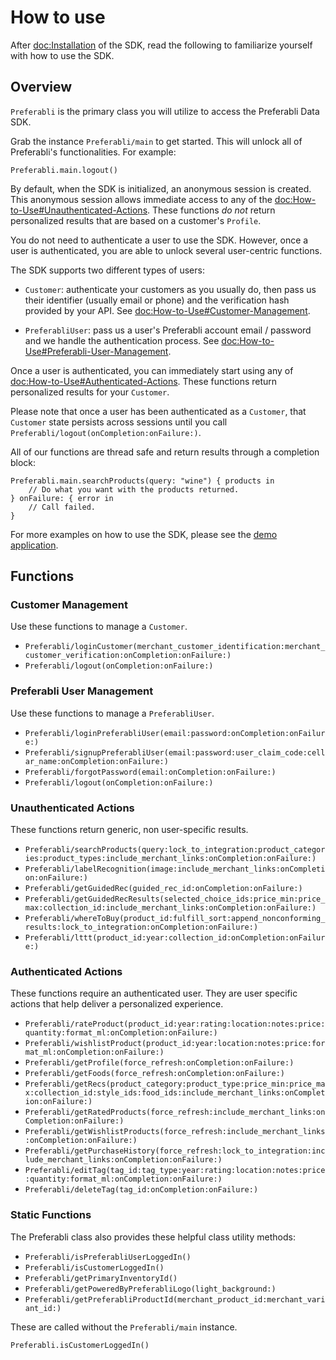 # How to use

After <doc:Installation> of the SDK, read the following to familiarize yourself with how to use the SDK.

## Overview

``Preferabli`` is the primary class you will utilize to access the Preferabli Data SDK.

Grab the instance ``Preferabli/main`` to get started. This will unlock all of Preferabli's functionalities. For example:

```
Preferabli.main.logout()
```

By default, when the SDK is initialized, an anonymous session is created. This anonymous session allows immediate access to any of the <doc:How-to-Use#Unauthenticated-Actions>. These functions *do not* return personalized results that are based on a customer's ``Profile``.

You do not need to authenticate a user to use the SDK. However, once a user is authenticated, you are able to unlock several user-centric functions.

The SDK supports two different types of users:

- ``Customer``: authenticate your customers as you usually do, then pass us their identifier (usually email or phone) and the verification hash provided by your API. See <doc:How-to-Use#Customer-Management>.

- ``PreferabliUser``: pass us a user's Preferabli account email / password and we handle the authentication process. See <doc:How-to-Use#Preferabli-User-Management>.

Once a user is authenticated, you can immediately start using any of <doc:How-to-Use#Authenticated-Actions>. These functions return personalized results for your ``Customer``.

Please note that once a user has been authenticated as a ``Customer``, that ``Customer`` state persists across sessions until you call ``Preferabli/logout(onCompletion:onFailure:)``.

All of our functions are thread safe and return results through a completion block:

```
Preferabli.main.searchProducts(query: "wine") { products in
    // Do what you want with the products returned.
} onFailure: { error in
    // Call failed.
}
```

For more examples on how to use the SDK, please see the [demo application](https://github.com/winering/Preferabli-for-iOS).

## Functions


### Customer Management

Use these functions to manage a ``Customer``. 

- ``Preferabli/loginCustomer(merchant_customer_identification:merchant_customer_verification:onCompletion:onFailure:)``
- ``Preferabli/logout(onCompletion:onFailure:)``

### Preferabli User Management

Use these functions to manage a ``PreferabliUser``.

- ``Preferabli/loginPreferabliUser(email:password:onCompletion:onFailure:)``
- ``Preferabli/signupPreferabliUser(email:password:user_claim_code:cellar_name:onCompletion:onFailure:)``
- ``Preferabli/forgotPassword(email:onCompletion:onFailure:)``
- ``Preferabli/logout(onCompletion:onFailure:)``


### Unauthenticated Actions

These functions return generic, non user-specific results.

- ``Preferabli/searchProducts(query:lock_to_integration:product_categories:product_types:include_merchant_links:onCompletion:onFailure:)``
- ``Preferabli/labelRecognition(image:include_merchant_links:onCompletion:onFailure:)``
- ``Preferabli/getGuidedRec(guided_rec_id:onCompletion:onFailure:)``
- ``Preferabli/getGuidedRecResults(selected_choice_ids:price_min:price_max:collection_id:include_merchant_links:onCompletion:onFailure:)``
- ``Preferabli/whereToBuy(product_id:fulfill_sort:append_nonconforming_results:lock_to_integration:onCompletion:onFailure:)``
- ``Preferabli/lttt(product_id:year:collection_id:onCompletion:onFailure:)``


### Authenticated Actions

These functions require an authenticated user. They are user specific actions that help deliver a personalized experience.

- ``Preferabli/rateProduct(product_id:year:rating:location:notes:price:quantity:format_ml:onCompletion:onFailure:)``
- ``Preferabli/wishlistProduct(product_id:year:location:notes:price:format_ml:onCompletion:onFailure:)``
- ``Preferabli/getProfile(force_refresh:onCompletion:onFailure:)``
- ``Preferabli/getFoods(force_refresh:onCompletion:onFailure:)``
- ``Preferabli/getRecs(product_category:product_type:price_min:price_max:collection_id:style_ids:food_ids:include_merchant_links:onCompletion:onFailure:)``
- ``Preferabli/getRatedProducts(force_refresh:include_merchant_links:onCompletion:onFailure:)``
- ``Preferabli/getWishlistProducts(force_refresh:include_merchant_links:onCompletion:onFailure:)``
- ``Preferabli/getPurchaseHistory(force_refresh:lock_to_integration:include_merchant_links:onCompletion:onFailure:)``
- ``Preferabli/editTag(tag_id:tag_type:year:rating:location:notes:price:quantity:format_ml:onCompletion:onFailure:)``
- ``Preferabli/deleteTag(tag_id:onCompletion:onFailure:)``

### Static Functions

The Preferabli class also provides these helpful class utility methods:

- ``Preferabli/isPreferabliUserLoggedIn()``
- ``Preferabli/isCustomerLoggedIn()``
- ``Preferabli/getPrimaryInventoryId()``
- ``Preferabli/getPoweredByPreferabliLogo(light_background:)``
- ``Preferabli/getPreferabliProductId(merchant_product_id:merchant_variant_id:)``

These are called without the ``Preferabli/main`` instance.

```
Preferabli.isCustomerLoggedIn()
```
